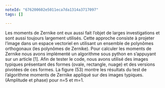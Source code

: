 ```yaml
---
noteId: "676200602e5011eca7da1314a3717097"
tags: []

---
```


Les moments de Zernike ont eux aussi fait l’objet de larges investigations et sont aussi toujours largement utilisés. Cette approche consiste à projeter l’image dans un espace vectoriel en utilisant un ensemble de polynômes orthogonaux (les polynômes de Zernike).
Pour calculer les moments de Zernike nous avons implémenté un algorithme sous python en s’appuyant sur un article [1]. Afin de tester le code, nous avons utilisé des images typiques présentant des formes (ovale, rectangle, nuage) et des versions pivotées de ces formes. La figure (53) montre les résultats du test de l’algorithme moments de Zernike appliqué sur des images typiques. (Amplitude et phase) pour n=5 et m=1.
